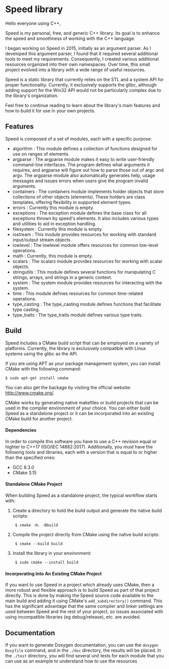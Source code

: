 # Speed library #

Hello everyone using C++,

Speed is my personal, free, and generic C++ library. Its goal is to enhance the speed and 
smoothness of working with the C++ language.

I began working on Speed in 2015, initially as an argument parser. As I developed this argument 
parser, I found that it required several additional tools to meet my requirements. Consequently, I 
created various additional resources organized into their own namespaces. Over time, this small 
project evolved into a library with a wide range of useful resources.

Speed is a static library that currently relies on the STL and a system API for proper 
functionality. Currently, it exclusively supports the glibc, although adding support for the Win32 
API would not be particularly complex due to the library's organization.

Feel free to continue reading to learn about the library's main features and how to build it for 
use in your own projects. 

## Features ##

Speed is composed of a set of modules, each with a specific purpose:

- algorithm : This module defines a collection of functions designed for use on ranges of elements.
- argparse : The argparse module makes it easy to write user-friendly command-line interfaces. The 
program defines what arguments it requires, and argparse will figure out how to parse those out of 
argc and argv. The argparse module also automatically generates help, usage messages and issues 
errors when users give the program invalid arguments.
- containers : The containers module implements holder objects that store collections of other 
objects (elements). These holders are class templates, offering flexibility in supported element 
types.
- errors : Currently this module is empty.
- exceptions : The exception module defines the base class for all exceptions thrown by speed's 
elements. It also includes various types and utilities to aid in exception handling.
- filesystem : Currently this module is empty.
- iostream : This module provides resources for working with standard input/output stream objects.
- lowlevel : The lowlevel module offers resources for common low-level operations.
- math : Currently, this module is empty.
- scalars : The scalars module provides resources for working with scalar objects.
- stringutils : This module defines several functions for manipulating C strings, arrays, and 
strings in a generic context.
- system : The system module provides resources for interacting with the system.
- time : This module defines resources for common time-related operations.
- type_casting : The type_casting module defines functions that facilitate type casting.
- type_traits : The type_traits module defines various type traits.

## Build ##

Speed includes a CMake build script that can be employed on a variety of platforms. Currently, the
library is exclusively compatible with Linux systems using the glibc as the API.

If you are using APT as your package management system, you can install CMake with the following 
command:

    $ sudo apt-get install cmake

You can also get the backage by visiting the official website: <http://www.cmake.org/>.

CMake works by generating native makefiles or build projects that can be used in the compiler 
environment of your choice. You can either build Speed as a standalone project or it can be 
incorporated into an existing CMake build for another project.

#### Dependencies ####

In order to compile this software you have to use a C++ revision equal or highter to C++17 
(ISO/IEC 14882:2017). Additionally, you must have the following tools and libraries, each with a 
version that is equal to or higher than the specified ones:
- GCC 8.3.0
- CMake 3.15

#### Standalone CMake Project ####

When building Speed as a standalone project, the typical workflow starts with:

1. Create a directory to hold the build output and generate the native build scripts:

        $ cmake -H. -Bbuild

2. Compile the project directly from CMake using the native build scripts:

        $ cmake --build build

3. Install the library in your environment:

        $ sudo cmake --install build

#### Incorporating Into An Existing CMake Project ####

If you want to use Speed in a project which already uses CMake, then a more robust and flexible 
approach is to build Speed as part of that project directly. 
This is done by making the Speed source code available to the main build and adding it using 
CMake's `add_subdirectory()` command. 
This has the significant advantage that the same compiler and linker settings are used between 
Speed and the rest of your project, so issues associated with using incompatible libraries 
(eg debug/release), etc. are avoided.

## Documentation ##

If you want to generate Doxygen documentation, you can use the `doxygen Doxyfile` command, and in 
the `./doc` directory, the results will be placed. In the `./test` directory, you will find several 
unit tests for each module that you can use as an example to understand how to use the resources
